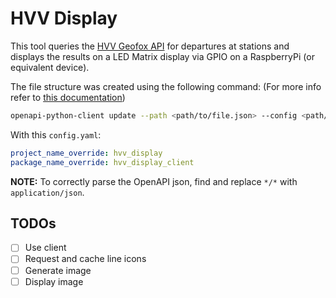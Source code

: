 # HVV Display

This tool queries the [HVV Geofox API](https://gti.geofox.de/) for departures at stations and displays the results on a LED Matrix display via GPIO on a RaspberryPi (or equivalent device).

The file structure was created using the following command: (For more info refer to [this documentation](https://github.com/openapi-generators/openapi-python-client))

```bash
openapi-python-client update --path <path/to/file.json> --config <path/to/config.yaml>
```

With this `config.yaml`:

```yaml
project_name_override: hvv_display
package_name_override: hvv_display_client
```

**NOTE:**
To correctly parse the OpenAPI json, find and replace `*/*` with `application/json`.


## TODOs

- [ ] Use client
- [ ] Request and cache line icons
- [ ] Generate image
- [ ] Display image
